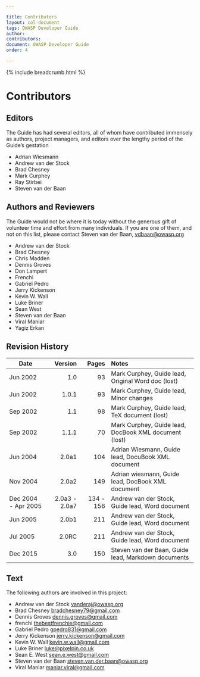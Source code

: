 ```yaml
---

title: Contributors
layout: col-document
tags: OWASP Developer Guide
author:
contributors:
document: OWASP Developer Guide
order: 4

---
```


{% include breadcrumb.html %}
# Contributors

## Editors
The Guide has had several editors, all of whom have contributed immensely as authors, project managers, and editors over the lengthy period of the Guide’s gestation
- Adrian Wiesmann
- Andrew van der Stock
- Brad Chesney
- Mark Curphey
- Ray Stirbei
- Steven van der Baan

## Authors and Reviewers
The Guide would not be where it is today without the generous gift of volunteer time and effort from many individuals. If you are one of them, and not on this list, please contact Steven van der Baan, vdbaan@owasp.org
- Andrew van der Stock
- Brad Chesney
- Chris Madden
- Dennis Groves
- Don Lampert
- Frenchi
- Gabriel Pedro
- Jerry Kickenson
- Kevin W. Wall
- Luke Briner
- Sean West
- Steven van der Baan
- Viral Maniar
- Yagiz Erkan

## Revision History
| Date | Version | Pages | Notes |
|------|--------:|------:|:-----|
| Jun 2002 | 1.0 | 93 | Mark Curphey, Guide lead, Original Word doc (lost) |
| Jun 2002 | 1.0.1 | 93 | Mark Curphey, Guide lead, Minor changes |
| Sep 2002 | 1.1 | 98 | Mark Curphey, Guide lead, TeX document (lost) |
| Sep 2002 | 1.1.1 | 70 | Mark Curphey, Guide lead, DocBook XML document (lost)   |
| Jun 2004 | 2.0a1 | 104 | Adrian Wiesmann, Guide lead, DocuBook XML document |
| Nov 2004 | 2.0a2 |   149 | Adrian wiesmann, Guide lead, DocBook XML document |
| Dec 2004 - Apr 2005 | 2.0a3 - 2.0a7 | 134 - 156 | Andrew van der Stock, Guide lead, Word document |
| Jun 2005 | 2.0b1 | 211 | Andrew van der Stock, Guide lead, Word document |
| Jul 2005 | 2.0RC | 211 | Andrew van der Stock, Guide lead, Word document |
| Dec 2015 | 3.0 | 150 | Steven van der Baan, Guide lead, Markdown documents



## Text
The following authors are involved in this project:
- Andrew van der Stock <vanderaj@owasp.org>
- Brad Chesney <bradchesney79@gmail.com>
- Dennis Groves <dennis.groves@gmail.com>
- frenchi <thebestfrenchie@gmail.com>
- Gabriel Pedro <gpedro831@gmail.com>
- Jerry Kickenson <jerry.kickenson@gmail.com>
- Kevin W. Wall <kevin.w.wall@gmail.com>
- Luke Briner <luke@pixelpin.co.uk>
- Sean E. West <sean.e.west@gmail.com>
- Steven van der Baan <steven.van.der.baan@owasp.org>
- Viral Maniar <maniar.viral@gmail.com>

